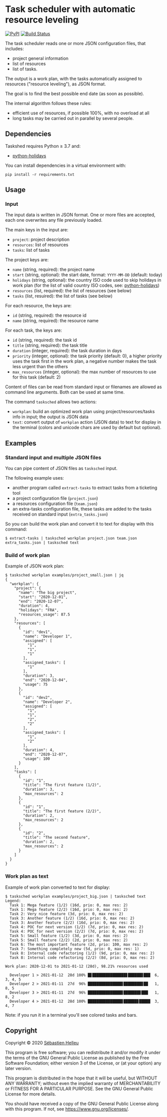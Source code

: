# Task scheduler with automatic resource leveling

[![PyPI](https://img.shields.io/pypi/v/tasksched.svg)](https://pypi.org/project/tasksched/)
[![Build Status](https://github.com/tasksched/tasksched/workflows/CI/badge.svg)](https://github.com/tasksched/tasksched/actions?query=workflow%3A%22CI%22)

The task scheduler reads one or more JSON configuration files, that includes:

- project general information
- list of resources
- list of tasks.

The output is a work plan, with the tasks automatically assigned to resources
("resource leveling"), as JSON format.

The goal is to find the best possible end date (as soon as possible).

The internal algorithm follows these rules:

- efficient use of resources, if possible 100%, with no overload at all
- long tasks may be carried out in parallel by several people.

## Dependencies

Taskshed requires Python ≥ 3.7 and:

- [python-holidays](https://pypi.org/project/holidays/)

You can install dependencies in a virtual environment with:

```
pip install -r requirements.txt
```

## Usage

### Input

The input data is written in JSON format.
One or more files are accepted, each one overwrites any file previously loaded.

The main keys in the input are:

- `project`: project description
- `resources`: list of resources
- `tasks`: list of tasks

The project keys are:

- `name` (string, required): the project name
- `start` (string, optional): the start date, format:  `YYYY-MM-DD` (default: today)
- `holidays` (string, optional): the country ISO code used to skip holidays in work plan
  (for the list of valid country ISO codes, see:
  [python-holidays](https://pypi.org/project/holidays/))
- `resources` (list, required): the list of resources (see below)
- `tasks` (list, resuired): the list of tasks (see below)

For each resource, the keys are:

- `id` (string, required): the resource id
- `name` (string, required): the resource name

For each task, the keys are:

- `id` (string, required): the task id
- `title` (string, required): the task title
- `duration` (integer, required): the task duration in days
- `priority` (integer, optional): the task priority (default: 0), a higher
  priority uses the task first in the work plan, a negative number makes the
  task less urgent than the others
- `max_resources` (integer, optional): the max number of resources to use for
  this task (default: 2)

Content of files can be read from standard input or filenames are allowed as
command line arguments. Both can be used at same time.

The command `tasksched` allows two actions:

- `workplan`: build an optimized work plan using project/resources/tasks info
  in input; the output is JSON data
- `text`: convert output of `workplan` action (JSON data) to text for display
  in the terminal (colors and unicode chars are used by default but optional).

## Examples

### Standard input and multiple JSON files

You can pipe content of JSON files as `tasksched` input.

The following example uses:

- another program called `extract-tasks` to extract tasks from a ticketing tool
- a project configuration file (`project.json`)
- a resources configuration file (`team.json`)
- an extra-tasks configuration file, these tasks are added to the tasks received
  on standard input (`extra_tasks.json`)

So you can build the work plan and convert it to text for display with this command:

```
$ extract-tasks | tasksched workplan project.json team.json extra_tasks.json | tasksched text
```

### Build of work plan

Example of JSON work plan:

```
$ tasksched workplan examples/project_small.json | jq
{
  "workplan": {
    "project": {
      "name": "The big project",
      "start": "2020-12-01",
      "end": "2020-12-07",
      "duration": 4,
      "holidays": "FRA",
      "resources_usage": 87.5
    },
    "resources": [
      {
        "id": "dev1",
        "name": "Developer 1",
        "assigned": [
          "1",
          "1",
          "1"
        ],
        "assigned_tasks": [
          "1"
        ],
        "duration": 3,
        "end": "2020-12-04",
        "usage": 75
      },
      {
        "id": "dev2",
        "name": "Developer 2",
        "assigned": [
          "1",
          "1",
          "2",
          "2"
        ],
        "assigned_tasks": [
          "1",
          "2"
        ],
        "duration": 4,
        "end": "2020-12-07",
        "usage": 100
      }
    ],
    "tasks": [
      {
        "id": "1",
        "title": "The first feature (1/2)",
        "duration": 3,
        "max_resources": 2
      },
      {
        "id": "1",
        "title": "The first feature (2/2)",
        "duration": 2,
        "max_resources": 2
      },
      {
        "id": "2",
        "title": "The second feature",
        "duration": 2,
        "max_resources": 2
      }
    ]
  }
}
```

### Work plan as text

Example of work plan converted to text for display:

```
$ tasksched workplan examples/project_big.json | tasksched text
Legend:
  Task 1: Mega feature (1/2) (16d, prio: 0, max res: 2)
  Task 1: Mega feature (2/2) (16d, prio: 0, max res: 2)
  Task 2: Very nice feature (3d, prio: 0, max res: 2)
  Task 3: Another feature (1/2) (16d, prio: 0, max res: 2)
  Task 3: Another feature (2/2) (16d, prio: 0, max res: 2)
  Task 4: POC for next version (1/2) (7d, prio: 0, max res: 2)
  Task 4: POC for next version (2/2) (7d, prio: 0, max res: 2)
  Task 5: Small feature (1/2) (3d, prio: 0, max res: 2)
  Task 5: Small feature (2/2) (2d, prio: 0, max res: 2)
  Task 6: The most important feature (2d, prio: 100, max res: 2)
  Task 7: Something completely new (5d, prio: 0, max res: 1)
  Task 8: Internal code refactoring (1/2) (9d, prio: 0, max res: 2)
  Task 8: Internal code refactoring (2/2) (8d, prio: 0, max res: 2)

Work plan: 2020-12-01 to 2021-01-12 (28d), 98.21% resources used

  Developer 1 > 2021-01-12  28d 100% █▊███████████████▊██████▊███  6, 3, 4, 5
  Developer 2 > 2021-01-11  27d  96% ███████████████▊████████▊██   1, 8, 5
  Developer 3 > 2021-01-11  27d  96% ███████████████▊███████▊███   1, 8, 2
  Developer 4 > 2021-01-12  28d 100% ███████████████▊██████▊█████  3, 4, 7
```

Note: if you run it in a terminal you'll see colored tasks and bars.

## Copyright

Copyright © 2020 [Sébastien Helleu](https://github.com/flashcode)

This program is free software; you can redistribute it and/or modify
it under the terms of the GNU General Public License as published by
the Free Software Foundation; either version 3 of the License, or
(at your option) any later version.

This program is distributed in the hope that it will be useful,
but WITHOUT ANY WARRANTY; without even the implied warranty of
MERCHANTABILITY or FITNESS FOR A PARTICULAR PURPOSE.  See the
GNU General Public License for more details.

You should have received a copy of the GNU General Public License
along with this program.  If not, see <https://www.gnu.org/licenses/>.
